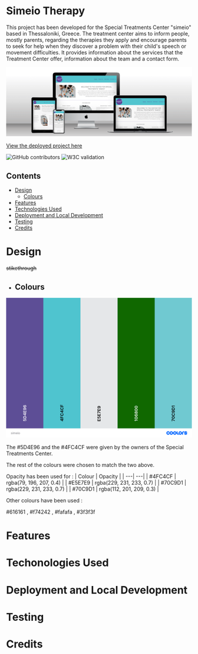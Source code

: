 # Simeio Therapy
This project has been developed for the Special Treatments Center "simeio" based in Thessaloniki, Greece. The treatment center aims to inform people, mostly parents, regarding the therapies they apply and encourage parents to seek for help when they discover a problem with their child's speech or movement difficulties. It provides information about the services that the Treatment Center offer, information about the team and a contact form.

![mock up image](documentation/mock-up.png)

[View the deployed project here](https://vasileios20.github.io/simeio-therapy/index.html)

![GitHub contributors](https://img.shields.io/badge/CONTRIBUTORS-1-<RED>) ![W3C validation](https://img.shields.io/badge/W3C-VALIDATED-<GREEN>)

## Contents

* [Design](#design)
  * [Colours](#colours)
* [Features](#features)
* [Technologies Used](#techonologies-used)
* [Deployment and Local Development](#deployment-and-local-development)
* [Testing](#testing)
* [Credits](#credits)

# Design
~~stikethrough~~
  * ## Colours
  ![Colour palette](documentation/cl-palette.png)

  The #5D4E96 and the #4FC4CF were given by the owners of the Special Treatments Center.

  The rest of the colours were chosen to match the two above.

  Opacity has been used for : 
  | Colour | Opacity |
  | ---| ---|
  | #4FC4CF | rgba(79, 196, 207, 0.4) |
  | #E5E7E9 | rgba(229, 231, 233, 0.7) |
  | #70C9D1 | rgba(229, 231, 233, 0.7) | 
  | #70C9D1 | rgba(112, 201, 209, 0.3) |

  Other colours have been used :

  #616161 , #f74242 , #fafafa , #3f3f3f


# Features 

# Techonologies Used

# Deployment and Local Development

# Testing

# Credits